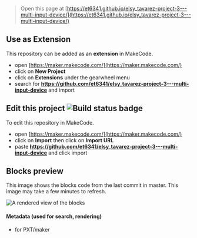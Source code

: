 
> Open this page at [https://et6341.github.io/elsy_tavarez-project-3---multi-input-device/](https://et6341.github.io/elsy_tavarez-project-3---multi-input-device/)

## Use as Extension

This repository can be added as an **extension** in MakeCode.

* open [https://maker.makecode.com/](https://maker.makecode.com/)
* click on **New Project**
* click on **Extensions** under the gearwheel menu
* search for **https://github.com/et6341/elsy_tavarez-project-3---multi-input-device** and import

## Edit this project ![Build status badge](https://github.com/et6341/elsy_tavarez-project-3---multi-input-device/workflows/MakeCode/badge.svg)

To edit this repository in MakeCode.

* open [https://maker.makecode.com/](https://maker.makecode.com/)
* click on **Import** then click on **Import URL**
* paste **https://github.com/et6341/elsy_tavarez-project-3---multi-input-device** and click import

## Blocks preview

This image shows the blocks code from the last commit in master.
This image may take a few minutes to refresh.

![A rendered view of the blocks](https://github.com/et6341/elsy_tavarez-project-3---multi-input-device/raw/master/.github/makecode/blocks.png)

#### Metadata (used for search, rendering)

* for PXT/maker
<script src="https://makecode.com/gh-pages-embed.js"></script><script>makeCodeRender("{{ site.makecode.home_url }}", "{{ site.github.owner_name }}/{{ site.github.repository_name }}");</script>
